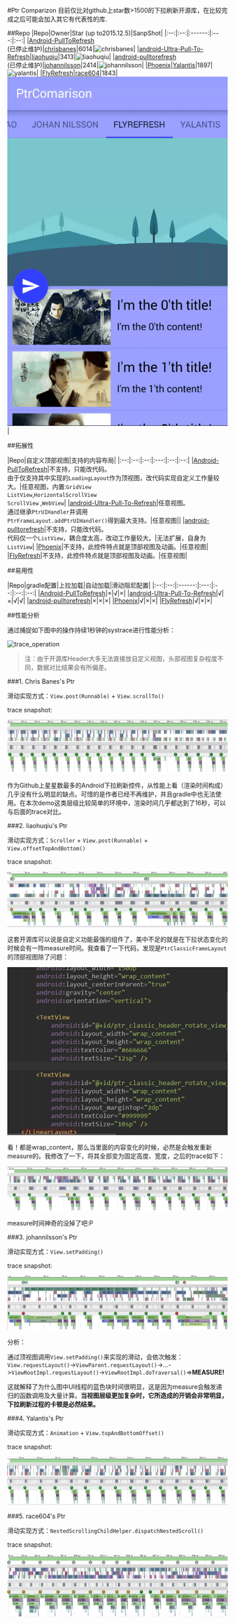 #Ptr Comparizon
目前仅比对github上star数>1500的下拉刷新开源库，在比较完成之后可能会加入其它有代表性的库.

##Repo
|Repo|Owner|Star (up to2015.12.5)|SanpShot|
|:--:|:--:|:------:|:---:|:--:|
|[Android-PullToRefresh][3]<br/>(已停止维护)|[chrisbanes][4]|6014|![chrisbanes](/demo_gif/chrisbanes.gif)|
|[android-Ultra-Pull-To-Refresh][1]|[liaohuqiu][2]|3413|![liaohuqiu](/demo_gif/liaohuqiu.gif)|
|[android-pulltorefresh][5]<br/>(已停止维护)|[johannilsson][6]|2414|![johannilsson](/demo_gif/johan.gif)|
|[Phoenix][7]|[Yalantis][8]|1897|![yalantis](/demo_gif/yalantis.gif)|
|[FlyRefresh][9]|[race604][10]|1843|![flyrefresh](/demo_gif/flyrefresh.gif)|

##拓展性

|Repo|自定义顶部视图|支持的内容布局|
|:--:|:--:|:--:|:---:|:--:|:--:|
|[Android-PullToRefresh][3]|不支持，只能改代码。<br/>由于仅支持其中实现的`LoadingLayout`作为顶视图，改代码实现自定义工作量较大。|任意视图，内置:`GridView`<br/>`ListView`,`HorizontalScrollView`<br/> `ScrollView` ,`WebView`|
|[android-Ultra-Pull-To-Refresh][1]|任意视图。<br/> 通过继承`PtrUIHandler`并调用<br/>`PtrFrameLayout.addPtrUIHandler()`得到最大支持。|任意视图||
|[android-pulltorefresh][5]|不支持，只能改代码。<br/> 代码仅一个`ListView`，耦合度太高，改动工作量较大。|无法扩展，自身为`ListView`|
|[Phoenix][7]|不支持，此控件特点就是顶部视图及动画。|任意视图|
|[FlyRefresh][9]|不支持，此控件特点就是顶部视图及动画。|任意视图|

##易用性

|Repo|gradle配置|上拉加载|自动加载|滑动阻尼配置|
|:--:|:--:|:------:|:---:|:--:|:--:|:--:|
|[Android-PullToRefresh][3]|×|√|×|
|[android-Ultra-Pull-To-Refresh][1]|√|×|√|√|
|[android-pulltorefresh][5]|×|×|×|
|[Phoenix][7]|√|×|×|
|[FlyRefresh][9]|√|×|×|

##性能分析

通过捕捉如下图中的操作持续1秒钟的systrace进行性能分析：

![trace_operation](trace_operation.gif)

> 注：由于开源库Header大多无法直接放自定义视图，头部视图复杂程度不同，数据对比结果会有所偏差。

###1. Chris Banes's Ptr

滑动实现方式：`View.post(Runnable)` + `View.scrollTo()` 

trace snapshot:

![trace_chrisbanes](/traces/chrisbanes.PNG)

作为Github上星星数最多的Android下拉刷新控件，从性能上看（渲染时间构成）几乎没有什么明显的缺点。可惜的是作者已经不再维护，并且gradle中也无法使用。在本次demo这类层级比较简单的环境中，渲染时间几乎都达到了16秒，可以与后面的trace对比。

###2. liaohuqiu's Ptr

滑动实现方式：`Scroller` + `View.post(Runnable)` + `View.offsetTopAndBottom()`

trace snapshot:

![trace_liaohuqiu](/traces/liaohuqiu.PNG)

这套开源库可以说是自定义功能最强的组件了，美中不足的就是在下拉状态变化的时候会有一阵measure时间。我查看了一下代码，发现是`PtrClassicFrameLayout`的顶部视图除了问题：

![liaohuqiu_header](/liaohuqiu_ptr_header.PNG)

看！都是wrap_content，那么当里面的内容变化的时候，必然是会触发重新measure的。我修改了一下，将其全部变为固定高度、宽度，之后的trace如下：

![trace_liaohuqiu_new](/traces/liaohuqiu_new.PNG)

measure时间神奇的没掉了吧:P

###3. johannilsson's Ptr

滑动实现方式：`View.setPadding()`

trace snapshot:

![trace_johan](/traces/johan.PNG)

分析：

通过顶视图调用`View.setPadding()`来实现的滑动，会依次触发：`View.requestLayout()`->`ViewParent.requestLayout()`->...->`ViewRootImpl.requestLayout()`->`ViewRootImpl.doTraversal()`=>**MEASURE!**

这就解释了为什么图中UI线程的蓝色块时间很明显，这是因为measure会触发递归的函数调用及大量计算。**当视图层级更加复杂时，它所造成的开销会非常明显，下拉刷新过程的卡顿是必然结果。**

###4. Yalantis's Ptr

滑动实现方式：`Animation` + `View.topAndBottomOffset()`

trace snapshot:

![trace_yalantis](/traces/yalantis.PNG)



###5. race604's Ptr

滑动实现方式：`NestedScrollingChildHelper.dispatchNestedScroll()`

trace snapshot:

![trace_flyrefresh](/traces/flyrefresh.PNG)

[1]: https://github.com/liaohuqiu/android-Ultra-Pull-To-Refresh
[2]: https://github.com/liaohuqiu
[3]: https://github.com/chrisbanes/Android-PullToRefresh
[4]: https://github.com/chrisbanes
[5]: https://github.com/johannilsson/android-pulltorefresh
[6]: https://github.com/johannilsson
[7]: https://github.com/Yalantis/Phoenix
[8]: https://github.com/Yalantis
[9]: https://github.com/race604/FlyRefresh
[10]: https://github.com/race604